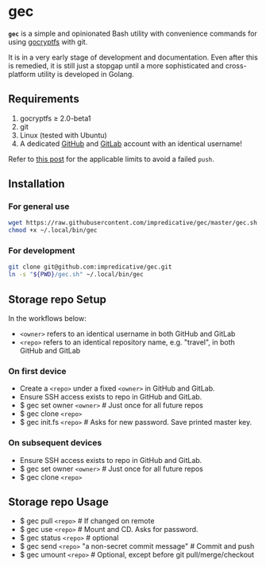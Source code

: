 # gec

**`gec`** is a simple and opinionated Bash utility with convenience commands for using [gocryptfs](https://github.com/rfjakob/gocryptfs) with git.

It is in a very early stage of development and documentation.
Even after this is remedied, it is still just a stopgap until a more sophisticated and cross-platform utility is developed in Golang.

## Requirements
1. gocryptfs ≥ 2.0-beta1
1. git
1. Linux (tested with Ubuntu)
1. A dedicated [GitHub](https://github.com/) and [GitLab](https://gitlab.com/) account with an identical username!

Refer to [this post](https://stackoverflow.com/a/59479166/) for the applicable limits to avoid a failed `push`.

## Installation
### For general use
```bash
wget https://raw.githubusercontent.com/impredicative/gec/master/gec.sh -O ~/.local/bin/gec
chmod +x ~/.local/bin/gec
```
### For development
```bash
git clone git@github.com:impredicative/gec.git
ln -s "${PWD}/gec.sh" ~/.local/bin/gec
```

## Storage repo Setup
In the workflows below:
* `<owner>` refers to an identical username in both GitHub and GitLab
* `<repo>` refers to an identical repository name, e.g. "travel", in both GitHub and GitLab

### On first device
* Create a `<repo>` under a fixed `<owner>` in GitHub and GitLab.
* Ensure SSH access exists to repo in GitHub and GitLab.
* $ gec set owner `<owner>`  # Just once for all future repos
* $ gec clone `<repo>`
* $ gec init.fs `<repo>`  # Asks for new password. Save printed master key.

### On subsequent devices
* Ensure SSH access exists to repo in GitHub and GitLab.
* $ gec set owner `<owner>`  # Just once for all future repos
* $ gec clone `<repo>`

## Storage repo Usage
* $ gec pull `<repo>`  # If changed on remote
* $ gec use `<repo>`  # Mount and CD. Asks for password.
* $ gec status `<repo>`  # optional
* $ gec send `<repo>` "a non-secret commit message"  # Commit and push
* $ gec umount `<repo>`  # Optional, except before git pull/merge/checkout
